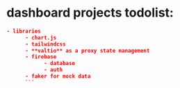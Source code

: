 # dashboard projects todolist:

````json
- libraries
      - chart.js
      - tailwindcss
      - **valtio** as a proxy state management
      - firebase
            - database
            - auth
      - faker for mock data
      ```
````
